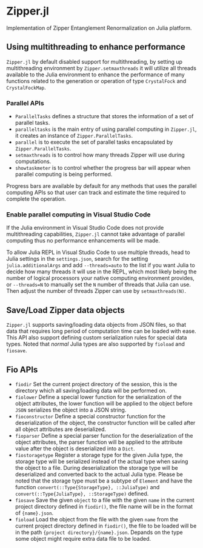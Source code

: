 # Zipper.jl
Implementation of Zipper Entanglement Renormalization on Julia platform.

## Using multithreading to enhance performance
`Zipper.jl` by default disabled support for multithreading, by setting up multithreading environment by `Zipper.setmaxthreads` it will utilize all threads available to the Julia environment to enhance the performance of many functions related to the generation or operation of type `CrystalFock` and `CrystalFockMap`.

### Parallel APIs
- `ParallelTasks` defines a structure that stores the information of a set of parallel tasks.
- `paralleltasks` is the main entry of using parallel computing in `Zipper.jl`, it creates an instance of `Zipper.ParallelTasks`.
- `parallel` is to execute the set of parallel tasks encapsulated by `Zipper.ParallelTasks`.
- `setmaxthreads` is to control how many threads Zipper will use during computations.
- `showtaskmeter` is to control whether the progress bar will appear when parallel computing is being performed.

Progress bars are available by default for any methods that uses the parallel computing APIs so that user can track and estimate the time required to complete the operation.

### Enable parallel computing in Visual Studio Code
If the Julia environment in Visual Studio Code does not provide multithreading capabilities, `Zipper.jl` cannot take advantage of parallel computing thus no performance enhancements will be made.

To allow Julia REPL in Visual Studio Code to use multiple threads, head to Julia settings in the `settings.json`, search for the setting `julia.additionalArgs` and add `--threads=auto` to the list if you want Julia to decide how many threads it will use in the REPL, which most likely being the number of logical processors your native computing environment provides, or `--threads=N` to manually set the `N` number of threads that Julia can use. Then adjust the number of threads Zipper can use by `setmaxthreads(N)`.

## Save/Load Zipper data objects
`Zipper.jl` supports saving/loading data objects from JSON files, so that data that requires long period of computation time can be loaded with ease. This API also support defining custom 
serialization rules for special data types. Noted that *normal* Julia types are also supported by `fioload` and `fiosave`. 

## Fio APIs
- `fiodir` Set the current project directory of the session, this is the directory which all saving/loading data will be performed on.
- `fiolower` Define a special lower function for the serialization of the object attributes, the lower function will 
be applied to the object before `JSON` serializes the object into a JSON string.
- `fioconstructor` Define a special constructor function for the deserialization of the object, the constructor function will 
be called after all object attributes are deserialized.
- `fioparser` Define a special parser function for the deserialization of the object attributes, the parser function will
be applied to the attribute value after the object is deserialized into a `Dict`.
- `fiostoragetype` Register a storage type for the given Julia type, the storage type will be serialized instead of the actual 
type when saving the object to a file. During deserialization the storage type will be deserialized and converted 
back to the actual Julia type. Please be noted that the storage type must be a subtype of `Element` and have 
the function `convert(::Type{StorageType}, ::JuliaType)` and `convert(::Type{JuliaType}, ::StorageType)` defined.
- `fiosave` Save the given `object` to a file with the given `name` in the current project directory defined in `fiodir()`, 
the file name will be in the format of `{name}.json`.
- `fioload` Load the object from the file with the given `name` from the current project directory defined in `fiodir()`, 
the file to be loaded will be in the path `{project directory}/{name}.json`. Depands on the type some object might 
require extra data file to be loaded.

